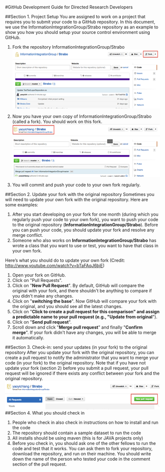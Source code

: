 #GitHub Development Guide for Directed Research Developers

##Section 1. Project Setup
You are assigned to work on a project that requires you to submit your code to a GitHub repository. In this document, we use the InformationIntegrationGroup/Strabo repository as an example to show you how you should setup your source control environment using GitHub.

1. Fork the repository InformationIntegrationGroup/Strabo
![image](./wiki-images/1.png) 


2. Now you have your own copy of InformationIntegrationGroup/Strabo (called a fork). You should work on this fork. 
![image](./wiki-images/2.png) 

3. You will commit and push your code to your own fork regularly.

##Section 2. Update your fork with the original repository
Sometimes you will need to update your own fork with the original repository. Here are some examples:


1.	After you start developing on your fork for one month (during which you regularly push your code to your own fork), you want to push your code to the original repository (**InformationIntegrationGroup/Strabo**). Before you can push your code, you should update your fork and resolve any merge conflict.
2.	Someone who also works on **InformationIntegrationGroup/Strabo** has wrote a class that you want to use or test, you want to have that class in your own fork.

Here’s what you should do to update your own fork (Credit: <http://www.youtube.com/watch?v=bTaFAqJ6bjE>)

1.	Open your fork on GitHub.
2.	Click on "Pull Requests".
3.	Click on "**New Pull Request**". By default, GitHub will compare the original with your fork, and there shouldn't be anything to compare if you didn't make any changes.
4.	Click on "**switching the base**". Now GitHub will compare your fork with the original, and you should see all the latest changes.
5.	Click on "**Click to create a pull request for this comparison" and assign a predictable name to your pull request (e.g., "Update from original**").
6.	Click on "**Send pull request**".
7.	Scroll down and click "**Merge pull request**" and finally "**Confirm merge**". If your fork didn't have any changes, you will be able to merge it automatically. 

##Section 3. Check-in: send your updates (in your fork) to the original repository
After you update your fork with the original repository, you can create a pull request to notify the administrator that you want to merge your code (in your fork) to the original repository. Note that if you have not update your fork (section 2) before you submit a pull request, your pull request will be ignored if there exists any conflict between your fork and the original repository. 
![image](./wiki-images/3.png)
##Section 4. What you should check in
1.	People who check in also check in instructions on how to install and run the code
2.	The repository should contain a sample dataset to run the code
3.	All installs should be using maven (this is for JAVA projects only)
4.	Before you check in, you should ask one of the other fellows to run the code and test that it works. You can ask them to fork your repository, download the repository, and run on their machine. You should write down the name of the person who tested your code in the comment section of the pull request.
